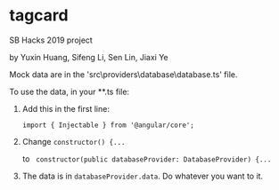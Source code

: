# tagcard
SB Hacks 2019 project

by Yuxin Huang, Sifeng Li, Sen Lin, Jiaxi Ye

Mock data are in the 'src\providers\database\database.ts' file.

To use the data, in your **.ts file:

1. Add this in the first line:

    `import { Injectable } from '@angular/core';`

2. Change  ``constructor() {...``

    to `` constructor(public databaseProvider: DatabaseProvider) {...``
  
3. The data is in ``databaseProvider.data``. Do whatever you want to it.
